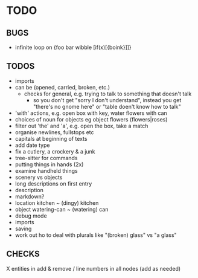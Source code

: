 # TODO

## BUGS
- infinite loop on {foo bar wibble [if(x)[{boink}]]}

## TODOS

-   imports
-   can be (opened, carried, broken, etc.)
	- checks for general, e.g. trying to talk to something that doesn't talk
		- so you don't get "sorry I don't understand", instead you get "there's no gnome here" or "table doen't know how to talk"
-   'with' actions, e.g. open box with key, water flowers with can
-   choices of noun for objects eg object flowers (flowers|roses)
-   filter out 'the' and 'a', e.g. open the box, take a match
-   organise newlines, fullstops etc
-   capitals at beginning of texts
-   add date type
-   fix a cutlery, a crockery & a junk
-   tree-sitter for commands
-   putting things in hands (2x)
-   examine handheld things
-   scenery vs objects
-   long descriptions on first entry
-   description
-   markdown?
-   location kitchen ~ (dingy) kitchen
-   object watering-can ~ (watering) can
-   debug mode
-   imports
-   saving
-   work out ho to deal with plurals like "(broken) glass" vs "a glass"


## CHECKS

X entities in add & remove
/ line numbers in all nodes (add as needed)
